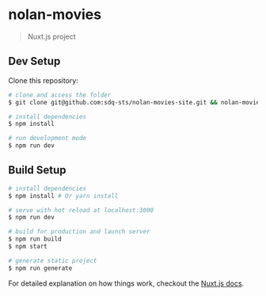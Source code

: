 # nolan-movies

> Nuxt.js project

## Dev Setup
Clone this repository:

```bash
# clone and access the folder
$ git clone git@github.com:sdq-sts/nolan-movies-site.git && nolan-movies-site

# install dependencies
$ npm install

# run development mode
$ npm run dev
```

## Build Setup

``` bash
# install dependencies
$ npm install # Or yarn install

# serve with hot reload at localhost:3000
$ npm run dev

# build for production and launch server
$ npm run build
$ npm start

# generate static project
$ npm run generate
```

For detailed explanation on how things work, checkout the [Nuxt.js docs](https://github.com/nuxt/nuxt.js).

